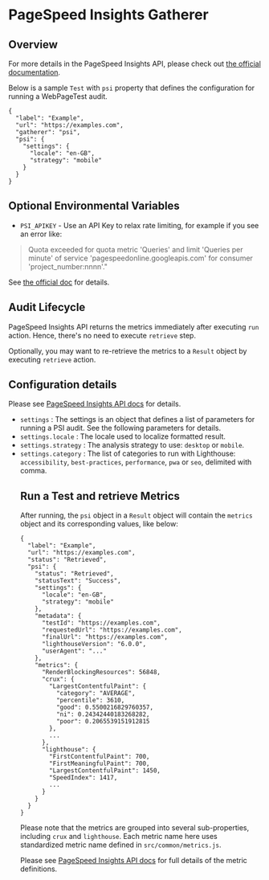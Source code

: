 # PageSpeed Insights Gatherer

## Overview

For more details in the PageSpeed Insights API, please check out
[the official documentation](https://developers.google.com/speed/docs/insights/v5/get-started).

Below is a sample `Test` with `psi` property that defines the
configuration for running a WebPageTest audit.

```
{
  "label": "Example",
  "url": "https://examples.com",
  "gatherer": "psi",
  "psi": {
    "settings": {
      "locale": "en-GB",
      "strategy": "mobile"
    }
  }
}
```

## Optional Environmental Variables

- `PSI_APIKEY` - Use an API Key to relax rate limiting, for example if you see an error like:

> Quota exceeded for quota metric 'Queries' and limit 'Queries per minute' of service 'pagespeedonline.googleapis.com' for consumer 'project_number:nnnn'."

See [the official doc](https://developers.google.com/speed/docs/insights/v5/get-started#key) for details.

## Audit Lifecycle

PageSpeed Insights API returns the metrics immediately after executing `run`
action. Hence, there's no need to execute `retrieve` step.

Optionally, you may want to re-retrieve the metrics to a `Result` object by
executing `retrieve` action.

## Configuration details

Please see [PageSpeed Insights API docs](https://developers.google.com/speed/docs/insights/v5/reference/pagespeedapi/runpagespeed) for details.

- `settings` <Object>: The settings is an object that defines a list of
parameters for running a PSI audit. See the following parameters for details.
- `settings.locale` <string>: The locale used to localize formatted result.
- `settings.strategy` <string>: The analysis strategy to use: `desktop` or
`mobile`.
- `settings.category` <string>: The list of categories to run with Lighthouse:
`accessibility`, `best-practices`, `performance`, `pwa` or `seo`, delimited
with comma.

## Run a Test and retrieve Metrics

After running, the `psi` object in a `Result` object will
contain the `metrics` object and its corresponding values, like below:

```
{
  "label": "Example",
  "url": "https://examples.com",
  "status": "Retrieved",  
  "psi": {
    "status": "Retrieved",
    "statusText": "Success",
    "settings": {
      "locale": "en-GB",
      "strategy": "mobile"
    },
    "metadata": {
      "testId": "https://examples.com",
      "requestedUrl": "https://examples.com",
      "finalUrl": "https://examples.com",
      "lighthouseVersion": "6.0.0",
      "userAgent": "..."
    },
    "metrics": {
      "RenderBlockingResources": 56848,
      "crux": {
        "LargestContentfulPaint": {
          "category": "AVERAGE",
          "percentile": 3610,
          "good": 0.5500216829760357,
          "ni": 0.24342440183268282,
          "poor": 0.2065539151912815
        },
        ...
      },
      "lighthouse": {
        "FirstContentfulPaint": 700,
        "FirstMeaningfulPaint": 700,
        "LargestContentfulPaint": 1450,
        "SpeedIndex": 1417,
        ...
      }
    }
  }
}
```

Please note that the metrics are grouped into several sub-properties,
including `crux` and `lighthouse`. Each metric name here uses standardized
metric name defined in `src/common/metrics.js`.

Please see [PageSpeed Insights API docs](https://developers.google.com/speed/docs/insights/v5/reference/pagespeedapi/runpagespeed) for full details of
the metric definitions.
